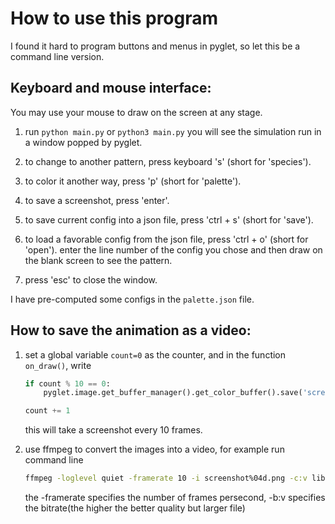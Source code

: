 # How to use this program


I found it hard to program buttons and menus in pyglet, so let this be a command line version.


## Keyboard and mouse interface:

You may use your mouse to draw on the screen at any stage.

 
1. run `python main.py` or `python3 main.py` you will see the simulation run in a window popped by pyglet.

2. to change to another pattern, press keyboard 's' (short for 'species').

3. to color it another way, press 'p' (short for 'palette').

4. to save a screenshot, press 'enter'.

5. to save current config into a json file, press 'ctrl + s' (short for 'save').

6. to load a favorable config from the json file, press 'ctrl + o' (short for 'open'). enter the line number of the config you chose and then draw on the blank screen to see the pattern.

7. press 'esc' to close the window.


I have pre-computed some configs in the `palette.json` file.

## How to save the animation as a video:

1. set a global variable `count=0` as the counter, and in the function `on_draw()`, write

    ``` python
    if count % 10 == 0:
        pyglet.image.get_buffer_manager().get_color_buffer().save('screenshot{:04d}.png'.format(count // 10))

    count += 1
    ```
    this will take a screenshot every 10 frames.
    
2. use ffmpeg to convert the images into a video, for example run command line

    ``` bash
    ffmpeg -loglevel quiet -framerate 10 -i screenshot%04d.png -c:v libvpx -crf 10 -b:v 2M grayscott.webm
    ```
    the -framerate specifies the number of frames persecond, -b:v specifies the bitrate(the higher the better quality but larger file)	



